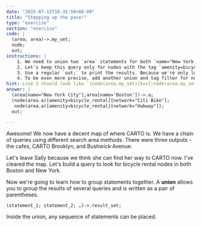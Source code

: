 ```yaml
---
date: "2015-07-12T16:35:50+08:00"
title: "Stepping up the pace!"
type: "exercise"
section: "exercise"
code: |
  (area; area)->.my_set;
  node;
  out;
instructions: |
    1. We need to union two `area` statements for both `name="New York City"` and `name="Boston"` in the first line
    2. Let's keep this query only for nodes with the tag `amenity=bicycle_rental`. Remember to apply an area filter to this node query as well!
    3. Use a regular `out;` to print the results. Because we're only looking for nodes, this should work fine.
    4. To be even more precise, add another union and tag filter for nodes that belong to the `[network="Citi Bike"]` or `[network="Hubway"]` in line 2.
hint: Line 2 should look like `(node(area.my_set)[k=v];node(area.my_set)[k=v]);`
answer: |
  (area[name="New York City"];area[name='Boston'])->.a;
  (node(area.a)[amenity=bicycle_rental][network="Citi Bike"];
   node(area.a)[amenity=bicycle_rental][network="Hubway"]);
  out;

---
```


Awesome! We now have a decent map of where CARTO is. We have a chain of queries using different search area methods. There were three outputs -the cafes, CARTO Brooklyn, and Bushwick Avenue.

Let's leave Sally because we think she can find her way to CARTO now. I've cleared the map. Let's build a query to look for bicycle rental nodes in both Boston and New York.

Now we're going to learn how to group statements together.
A **union** allows you to group the results of several queries and is written as a pair of parentheses.

`(statement_1; statement_2; …)->.result_set;`

Inside the union, any sequence of statements can be placed.
